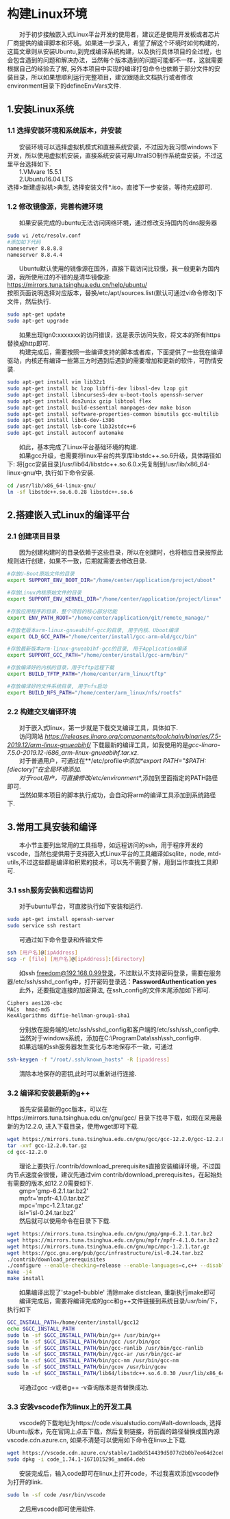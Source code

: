 # 构建Linux环境

&emsp;&emsp;对于初步接触嵌入式Linux平台开发的使用者，建议还是使用开发板或者芯片厂商提供的编译脚本和环境。如果进一步深入，希望了解这个环境时如何构建的，这篇文章则从安装Ubuntu,到完成编译系统构建，以及执行具体项目的全过程，也会包含遇到的问题和解决办法，当然每个版本遇到的问题可能都不一样，这就需要根据自己的经验去了解, 另外本项目中实现的编译打包命令也依赖于部分文件的安装目录，所以如果想顺利运行完整项目，建议跟随此文档执行或者修改environment目录下的defineEnvVars文件.<br/>

## 1.安装Linux系统

### 1.1 选择安装环境和系统版本，并安装

&emsp;&emsp;安装环境可以选择虚拟机模式和直接系统安装，不过因为我习惯windows下开发，所以使用虚拟机安装，直接系统安装可用UltraISO制作系统盘安装，不过这里平台选择如下.<br/>
&emsp;&emsp;1.VMvare 15.5.1 <br/>
&emsp;&emsp;2.Ubuntu16.04 LTS <br/>
选择>新建虚拟机>典型, 选择安装文件*.iso，直接下一步安装，等待完成即可.<br/>

### 1.2 修改镜像源，完善构建环境

&emsp;&emsp;如果安装完成的ubuntu无法访问网络环境，通过修改支持国内的dns服务器<br />
```bash
sudo vi /etc/resolv.conf
#添加如下代码
nameserver 8.8.8.8
nameserver 8.8.4.4
```
&emsp;&emsp;Ubuntu默认使用的镜像源在国外，直接下载访问比较慢，我一般更新为国内源，我所使用过的不错的是清华镜像源: https://mirrors.tuna.tsinghua.edu.cn/help/ubuntu/<br/>
按照页面说明选择对应版本，替换/etc/apt/sources.list(默认可通过vi命令修改)下文件，然后执行.<br/>

```bash
sudo apt-get update
sudo apt-get upgrade
```

&emsp;&emsp;如果出现Ign0:xxxxxxx的访问错误，这是表示访问失败，将文本的所有https替换成http即可.<br/>
&emsp;&emsp;构建完成后，需要按照一些编译支持的脚本或者库，下面提供了一些我在编译驱动，内核还有编译一些第三方时遇到后遇到的需要增加和更新的软件，可酌情安装.<br/>

```bash
sudo apt-get install vim lib32z1
sudo apt-get install bc lzop libffi-dev libssl-dev lzop git
sudo apt-get install libncurses5-dev u-boot-tools openssh-server 
sudo apt-get install dos2unix gzip libtool flex
sudo apt-get install build-essential manpages-dev make bison
sudo apt-get install software-properties-common binutils gcc-multilib 
sudo apt-get install libc6-dev-i386
sudo apt-get install lsb-core lib32stdc++6
sudo apt-get install autoconf automake
```

&emsp;&emsp;如此，基本完成了Linux平台基础环境的构建.<br/>
&emsp;&emsp;如果gcc升级，也需要将linux平台的共享库libstdc++.so.6升级，具体路径如下:
将[gcc安装目录]/usr/lib64/libstdc++.so.6.0.x先复制到/usr/lib/x86_64-linux-gnu/中, 执行如下命令安装.<br/>

```bash
cd /usr/lib/x86_64-linux-gnu/
ln -sf libstdc++.so.6.0.28 libstdc++.so.6
```

## 2.搭建嵌入式Linux的编译平台

### 2.1 创建项目目录

&emsp;&emsp;因为创建构建时的目录依赖于这些目录，所以在创建时，也将相应目录按照此规则进行创建，如果不一致，后期就需要去修改目录.<br/>

```bash
#存放U-Boot原始文件的目录
export SUPPORT_ENV_BOOT_DIR="/home/center/application/project/uboot"

#存放Linux内核原始文件的目录
export SUPPORT_ENV_KERNEL_DIR="/home/center/application/project/linux"

#存放应用程序的目录，整个项目的核心部分功能
export ENV_PATH_ROOT="/home/center/application/git/remote_manage/"

#存放老版本arm-linux-gnueabihf-gcc的目录, 用于内核、Uboot编译
export OLD_GCC_PATH="/home/center/install/gcc-arm-old/gcc/bin"

#存放最新版本arm-linux-gnueabihf-gcc的目录, 用于Application编译
export SUPPORT_GCC_PATH="/home/center/install/gcc-arm/bin/"

#存放编译好的内核的目录，用于tftp远程下载
export BUILD_TFTP_PATH="/home/center/arm_linux/tftp"

#存放编译好的文件系统目录, 用于nfs启动
export BUILD_NFS_PATH="/home/center/arm_linux/nfs/rootfs"
```

### 2.2 构建交叉编译环境

&emsp;&emsp;对于嵌入式linux，第一步就是下载交叉编译工具，具体如下.<br/>
&emsp;&emsp;访问网站 *https://releases.linaro.org/components/toolchain/binaries/7.5-2019.12/arm-linux-gnueabihf/* 下载最新的编译工具，如我使用的是*gcc-linaro-7.5.0-2019.12-i686_arm-linux-gnueabihf.tar.xz*.<br/>
&emsp;&emsp;对于普通用户，可通过在**/etc/profile**中添加*export PATH="$PATH:[diectory]"*在全局环境添加.<br/>
&emsp;&emsp;对于root用户，可直接修改**/etc/environment**,添加到里面指定的PATH路径即可.<br/>
&emsp;&emsp;当然如果本项目的脚本执行成功，会自动将arm的编译工具添加到系统路径下.<br/>

## 3.常用工具安装和编译

&emsp;&emsp;本小节主要列出常用的工具指导，如远程访问的ssh，用于程序开发的vscode，当然也提供用于支持嵌入式Linux平台的工具编译如sqlite，node, mtd-utils,不过这些都是编译和积累的技术，可以先不需要了解，用到当作查找工具即可.<br/>

### 3.1 ssh服务安装和远程访问

&emsp;&emsp;对于ubuntu平台，可直接执行如下安装和运行.<br/>

```bash
sudo apt-get install openssh-server
sudo service ssh restart
```

&emsp;&emsp;可通过如下命令登录和传输文件 <br/>

```bash
ssh [用户名]@[ipAddress]
scp -r [file] [用户名]@[ipAddress]:[directory]
```

&emsp;&emsp;如ssh freedom@192.168.0.99登录，不过默认不支持密码登录，需要在服务器/etc/ssh/sshd_config中，打开密码登录选：**PasswordAuthentication yes** <br/>
&emsp;&emsp;此外，还要指定连接的加密算法, 在ssh_config的文件末尾添加如下即可.<br/>

```bash
Ciphers aes128-cbc
MACs  hmac-md5
KexAlgorithms diffie-hellman-group1-sha1
```

&emsp;&emsp;分别放在服务端的/etc/ssh/sshd_config和客户端的/etc/ssh/ssh_config中.<br/>
&emsp;&emsp;当然对于windows系统，添加在C:\ProgramData\ssh\ssh_config中.<br/>
&emsp;&emsp;如果远端的ssh服务器发生变化与本地保存不一致，可通过 <br/>

```bash
ssh-keygen -f "/root/.ssh/known_hosts" -R [ipaddress]
```

&emsp;&emsp;清除本地保存的密钥,此时可以重新进行连接.<br/>

### 3.2 编译和安装最新的g++

&emsp;&emsp;首先安装最新的gcc版本，可以在https://mirrors.tuna.tsinghua.edu.cn/gnu/gcc/ 目录下找寻下载，如现在采用最新的为12.2.0, 进入下载目录，使用wget即可下载.<br/>

```bash
wget https://mirrors.tuna.tsinghua.edu.cn/gnu/gcc/gcc-12.2.0/gcc-12.2.0.tar.gz
tar -xvf gcc-12.2.0.tar.gz
cd gcc-12.2.0
```

&emsp;&emsp;理论上要执行./contrib/download_prerequisites直接安装编译环境，不过国内节点速度会很慢，建议先通过vim contrib/download_prerequisites，在起始处有需要的版本,如12.2.0需要如下.<br/>
&emsp;&emsp;gmp='gmp-6.2.1.tar.bz2'<br/>
&emsp;&emsp;mpfr='mpfr-4.1.0.tar.bz2'<br/>
&emsp;&emsp;mpc='mpc-1.2.1.tar.gz'<br/>
&emsp;&emsp;isl='isl-0.24.tar.bz2'<br/>
&emsp;&emsp;然后就可以使用命令在目录下下载.<br/>

```bash
wget https://mirrors.tuna.tsinghua.edu.cn/gnu/gmp/gmp-6.2.1.tar.bz2
wget https://mirrors.tuna.tsinghua.edu.cn/gnu/mpfr/mpfr-4.1.0.tar.bz2
wget https://mirrors.tuna.tsinghua.edu.cn/gnu/mpc/mpc-1.2.1.tar.gz
wget https://gcc.gnu.org/pub/gcc/infrastructure/isl-0.24.tar.bz2
./contrib/download_prerequisites
./configure --enable-checking=release --enable-languages=c,c++ --disable-multilib --prefix=/home/center/install/gcc12/
make -j4
make install
```

&emsp;&emsp;如果编译出现了'stage1-bubble' 清除make distclean, 重新执行make即可 <br/>
&emsp;&emsp;编译完成后，需要将编译完成的gcc和g++文件链接到系统目录/usr/bin/下，执行如下 <br/>

```bash
GCC_INSTALL_PATH=/home/center/install/gcc12
echo $GCC_INSTALL_PATH
sudo ln -sf $GCC_INSTALL_PATH/bin/g++ /usr/bin/g++
sudo ln -sf $GCC_INSTALL_PATH/bin/gcc /usr/bin/gcc
sudo ln -sf $GCC_INSTALL_PATH/bin/gcc-ranlib /usr/bin/gcc-ranlib
sudo ln -sf $GCC_INSTALL_PATH/bin//gcc-ar /usr/bin/gcc-ar
sudo ln -sf $GCC_INSTALL_PATH/bin/gcc-nm /usr/bin/gcc-nm
sudo ln -sf $GCC_INSTALL_PATH/bin/gcov /usr/bin/gcov
sudo ln -sf $GCC_INSTALL_PATH/lib64/libstdc++.so.6.0.30 /usr/lib/x86_64-linux-gnu/libstdc++.so.6
```

&emsp;&emsp;可通过gcc -v或者g++ -v查询版本是否替换成功.<br/>

### 3.3 安装vscode作为linux上的开发工具

&emsp;&emsp;vscode的下载地址为https://code.visualstudio.com/#alt-downloads, 选择Ubuntu版本，先在官网上点击下载，然后复制链接，将前面的路径替换成国内源vscode.cdn.azure.cn, 如果不清楚可以使用如下命令在linux上下载.<br/>

```bash
wget https://vscode.cdn.azure.cn/stable/1ad8d514439d5077d2b0b7ee64d2ce82a9308e5a/code_1.74.1-1671015296_amd64.deb
sudo dpkg -i code_1.74.1-1671015296_amd64.deb
```

&emsp;&emsp;安装完成后，输入code即可在linux上打开code，不过我喜欢添加vscode作为打开的link.<br/>

```bash
sudo ln -sf code /usr/bin/vscode
```

&emsp;&emsp;之后用vscode即可使用软件.<br/>
